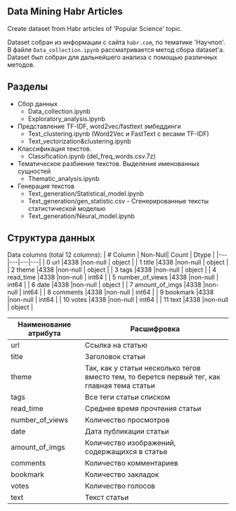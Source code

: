 Data Mining Habr Articles
----

Create dataset from Habr articles of 'Popular Science' topic.

Dataset собран из информации с сайта ```habr.com```, по тематике 'Научпоп'.
В файле ```Data_collection.ipynb``` рассматривается метод сбора dataset'а.
Dataset был собран для дальнейшего анализа с помощью различных методов.

## Разделы

- Сбор данных
    - Data_collection.ipynb
    - Exploratory_analysis.ipynb
- Представление TF-IDF, word2vec/fasttext эмбеддинги
    - Text_clustering.ipynb (Word2Vec и FastText с весами TF-IDF)
    - Text_vectorization&clustering.ipynb
- Классификация текстов.
    - Classification.ipynb (del_freq_words.csv.7z)
- Тематическое разбиение текстов. Выделение именованных сущностей 
    - Thematic_analysis.ipynb
- Генерация текстов
    - Text_generation/Statistical_model.ipynb
    - Text_generation/gen_statistic.csv - Сгенерированные тексты статистической моделью
    - Text_generation/Neural_model.ipynb



## Структура данных

Data columns (total 12 columns):
| #   Column          | Non-Null| Count | Dtype   |
|---|---|---|---|
|  0   url              |4338 |non-null  | object |
|  1   title            |4338 |non-null  | object |
|  2   theme            |4338 |non-null  | object |
|  3   tags             |4338 |non-null  | object |
|  4   read_time        |4338 |non-null  | int64  |
|  5   number_of_views  |4338 |non-null  | int64  |
|  6   date             |4338 |non-null  | object |
|  7   amount_of_imgs   |4338 |non-null  | int64  |
|  8   comments         |4338 |non-null  | int64  |
|  9   bookmark         |4338 |non-null  | int64  |
|  10  votes            |4338 |non-null  | int64  |
|  11  text             |4338 |non-null  | object |

|Наименование атрибута| Расшифровка|
|--|--|
|url|Ссылка на статью|
|title|Заголовок статьи|
|theme|Так, как у статьи несколько тегов вместо тем, то берется первый тег, как главная тема статьи|
|tags|Все теги статьи списком|
|read_time| Среднее время прочтения статьи|
|number_of_views| Количество просмотров|
|date|Дата публикации статьи|
|amount_of_imgs|Количество изображений, содержащихся в статье|
|comments|Количество комментариев|
|bookmark|Количество закладок|
|votes|Количество голосов|
|text|Текст статьи|



